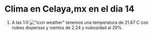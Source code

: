 # Clima en Celaya,mx en el dia 14

1. A las 1:0 !["icon weather"](http://openweathermap.org/img/w/03n.png) tenemos una temperatura de 21.67 C con nubes dispersas y  vientos de 2.24 y nubosidad al 29%
